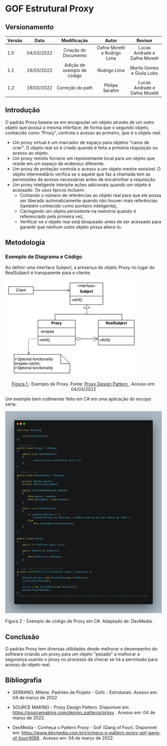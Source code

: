 # GOF Estrutural Proxy

## Versionamento

| Versão |    Data    |     Modificação      | Autor | Revisor |
| ------ | :--------: | :------------------: | :---: | :-----: |
| 1.0    | 04/03/2022 | Criação do Documento | Dafne Moretti e Rodrigo Lima   | Lucas Andrade e Dafne Moretti |
| 1.1    | 16/03/2022 | Adição de exemplo de código |  Rodrigo Lima   | Murilo Gomes e Giulia Lobo |
| 1.2    | 16/03/2022 |   Correção do path   |       Philipe Serafim        | Lucas Andrade e Dafne Moretti |

<!-- NÃO ESQUECER DE ADICIONAR AO "/_sidebar.md" -->

## Introdução

O padrão Proxy baseia-se em encapsular um objeto através de um outro objeto que possui a mesma interface, de forma que o segundo objeto, conhecido como “Proxy”, controla o acesso ao primeiro, que é o objeto real.

- Um proxy virtual é um marcador de espaço para objetos "caros de criar". O objeto real só é criado quando é feita a primeira requisição ou acesso ao objeto.
- Um proxy remoto fornece um representante local para um objeto que reside em um espaço de endereço diferente.
- Um proxy de proteção controla o acesso a um objeto mestre sensível. O objeto intermediário verifica se o aquele que faz a chamada tem as permissões de acesso necessárias antes de encaminhar a requisição.
- Um proxy inteligente interpõe ações adicionais quando um objeto é acessado. Os usos típicos incluem:
  - Contando o número de referências ao objeto real para que ele possa ser liberado automaticamente quando não houver mais referências (também conhecido como ponteiro inteligente),
  - Carregando um objeto persistente na memória quando é referenciado pela primeira vez,
  - Verificar se o objeto real está bloqueado antes de ser acessado para garantir que nenhum outro objeto possa alterá-lo.


## Metodologia

### Exemplo de Diagrama e Código

Ao definir uma interface Subject, a presença do objeto Proxy no lugar do RealSubject é transparente para o cliente.

![Exemplo de Proxy](../../assets/images/proxy.png)

<figcaption style="text-align: center"><a href="./assets/images/proxy.png" >Figura 1 </a>: Exemplo de Proxy. Fonte: <a href="https://sourcemaking.com/design_patterns/proxy" > Proxy Design Pattern
 </a>. Acesso em: 04/03/2022 </figcaption>

 Um exemplo bem rudimentar feito em C# em uma aplicação do escopo seria:

 ![Exemplo de Código de Proxy](../../assets/images/proxyCode.png)
 <figcaption> Figura 2 - Exemplo de código de Proxy em C#. Adaptado de: DevMedia. </figcaption>

## Conclusão

O padrão Proxy tem diversas utilidades desde melhorar o desempenho do software criando um proxy para um objeto "pesado" a melhorar a segurança usando o proxy no processo de checar se há a permissão para acesso do objeto real.

## Bibliografia

- SERRANO, Milene. Padrões de Projeto - Gofs - Estruturais. Acesso em: 04 de março de 2022.

- SOURCE MAKING - Proxy Design Pattern. Disponível em: https://sourcemaking.com/design_patterns/proxy . Acesso em: 04 de março de 2022.

- DevMedia - Conheça o Pattern Proxy - GoF (Gang of Four). Disponível em: https://www.devmedia.com.br/conheca-o-pattern-proxy-gof-gang-of-four/4066 . Acesso em: 04 de março de 2022.
